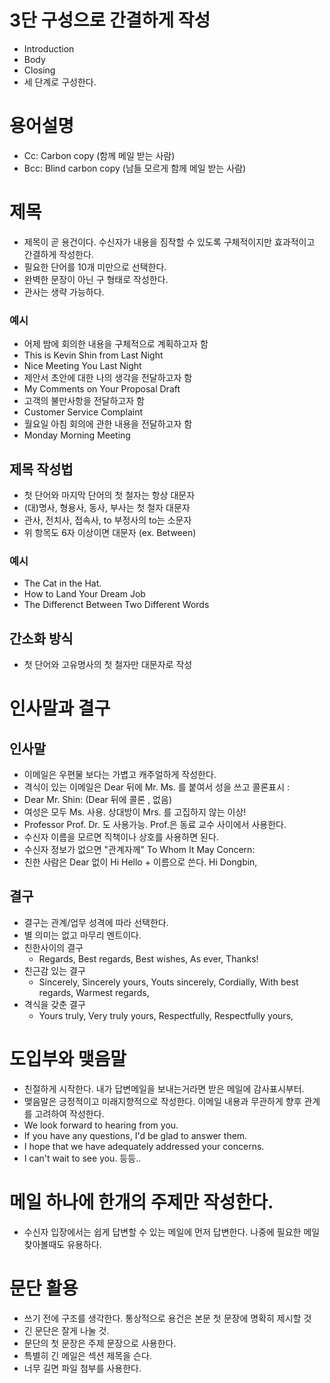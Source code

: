 # 3단 구성으로 간결하게 작성
- Introduction
- Body
- Closing
- 세 단계로 구성한다.

# 용어설명
- Cc: Carbon copy (함께 메일 받는 사람)
- Bcc: Blind carbon copy (남들 모르게 함께 메일 받는 사람)

# 제목
- 제목이 곧 용건이다. 수신자가 내용을 짐작할 수 있도록 구체적이지만 효과적이고 간결하게 작성한다.
- 필요한 단어를 10개 미만으로 선택한다.
- 완벽한 문장이 아닌 구 형태로 작성한다.
- 관사는 생략 가능하다.
### 예시
- 어제 밤에 회의한 내용을 구체적으로 계획하고자 함
- This is Kevin Shin from Last Night
- Nice Meeting You Last Night
- 제안서 초안에 대한 나의 생각을 전달하고자 함
- My Comments on Your Proposal Draft
- 고객의 불만사항을 전달하고자 함
- Customer Service Complaint
- 월요일 아침 회의에 관한 내용을 전달하고자 함
- Monday Morning Meeting
## 제목 작성법
- 첫 단어와 마지막 단어의 첫 철자는 항상 대문자
- (대)명사, 형용사, 동사, 부사는 첫 철자 대문자
- 관사, 전치사, 접속사, to 부정사의 to는 소문자
- 위 항목도 6자 이상이면 대문자 (ex. Between)
### 예시
- The Cat in the Hat.
- How to Land Your Dream Job
- The Differenct Between Two Different Words
## 간소화 방식
- 첫 단어와 고유명사의 첫 철자만 대문자로 작성

# 인사말과 결구
## 인사말
- 이메일은 우편물 보다는 가볍고 캐주얼하게 작성한다.
- 격식이 있는 이메일은 Dear 뒤에 Mr. Ms. 를 붙여서 성을 쓰고 콜론표시 :
- Dear Mr. Shin: (Dear 뒤에 콜론 , 없음)
- 여성은 모두 Ms. 사용. 상대방이 Mrs. 를 고집하지 않는 이상!
- Professor Prof. Dr. 도 사용가능. Prof.은 동료 교수 사이에서 사용한다.
- 수신자 이름을 모르면 직책이나 상호를 사용하면 된다.
- 수신자 정보가 없으면 "관계자께" To Whom It May Concern:
- 친한 사람은 Dear 없이 Hi Hello + 이름으로 쓴다. Hi Dongbin,
## 결구
- 결구는 관계/업무 성격에 따라 선택한다.
- 별 의미는 없고 마무리 멘트이다.
- 친한사이의 결구
  - Regards, Best regards, Best wishes, As ever, Thanks!
- 친근감 있는 결구
  - Sincerely, Sincerely yours, Youts sincerely, Cordially, With best regards, Warmest regards,
- 격식을 갖춘 결구
  - Yours truly, Very truly yours, Respectfully, Respectfully yours,

# 도입부와 맺음말
- 친절하게 시작한다. 내가 답변메일을 보내는거라면 받은 메일에 감사표시부터.
- 맺음말은 긍정적이고 미래지향적으로 작성한다. 이메일 내용과 무관하게 향후 관계를 고려하여 작성한다.
- We look forward to hearing from you.
- If you have any questions, I'd be glad to answer them.
- I hope that we have adequately addressed your concerns.
- I can't wait to see you. 등등..

# 메일 하나에 한개의 주제만 작성한다.
- 수신자 입장에서는 쉽게 답변할 수 있는 메일에 먼저 답변한다. 나중에 필요한 메일 찾아볼때도 유용하다.

# 문단 활용
- 쓰기 전에 구조를 생각한다. 통상적으로 용건은 본문 첫 문장에 명확히 제시할 것
- 긴 문단은 잘게 나눌 것.
- 문단의 첫 문장은 주제 문장으로 사용한다.
- 특별히 긴 메일은 섹션 제목을 슨다.
- 너무 길면 파일 첨부를 사용한다.
